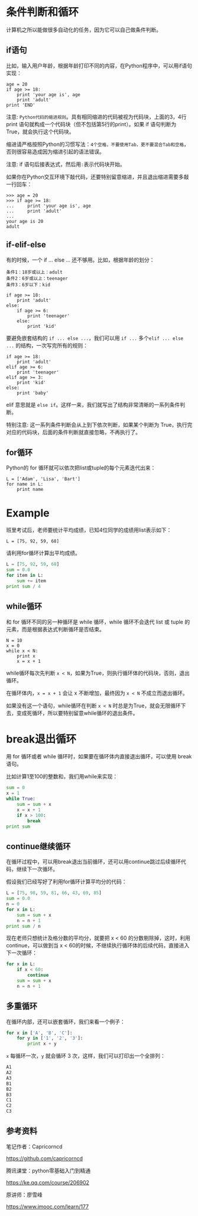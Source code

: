 # 条件判断和循环

计算机之所以能做很多自动化的任务，因为它可以自己做条件判断。

## if语句

比如，输入用户年龄，根据年龄打印不同的内容，在Python程序中，可以用if语句实现：

```
age = 20
if age >= 18:
    print 'your age is', age
    print 'adult'
print 'END'
```

注意: `Python代码的缩进规则`。具有相同缩进的代码被视为代码块，上面的3，4行 print 语句就构成一个代码块（但不包括第5行的print）。如果 if 语句判断为 True，就会执行这个代码块。

缩进请严格按照Python的习惯写法：`4个空格，不要使用Tab，更不要混合Tab和空格`，否则很容易造成因为缩进引起的语法错误。

注意: if 语句后接表达式，然后用`:`表示代码块开始。

如果你在Python交互环境下敲代码，还要特别留意缩进，并且退出缩进需要多敲一行回车：

```
>>> age = 20
>>> if age >= 18:
...     print 'your age is', age
...     print 'adult'
...
your age is 20
adult
```

## if-elif-else

有的时候，一个 if ... else ... 还不够用。比如，根据年龄的划分：

```
条件1：18岁或以上：adult
条件2：6岁或以上：teenager
条件3：6岁以下：kid
```

```
if age >= 18:
    print 'adult'
else:
    if age >= 6:
        print 'teenager'
    else:
        print 'kid'
```

要避免嵌套结构的 `if ... else ...`，我们可以用 `if ...` 多个`elif ... else ...` 的结构，一次写完所有的规则：

```
if age >= 18:
    print 'adult'
elif age >= 6:
    print 'teenager'
elif age >= 3:
    print 'kid'
else:
    print 'baby'
```

elif 意思就是 `else if`。这样一来，我们就写出了结构非常清晰的一系列条件判断。

特别注意: 这一系列条件判断会从上到下依次判断，如果某个判断为 True，执行完对应的代码块，后面的条件判断就直接忽略，不再执行了。

## for循环

Python的 for 循环就可以依次把list或tuple的每个元素迭代出来：

```
L = ['Adam', 'Lisa', 'Bart']
for name in L:
    print name
```

# Example

班里考试后，老师要统计平均成绩，已知4位同学的成绩用list表示如下：
```
L = [75, 92, 59, 68]
```
请利用for循环计算出平均成绩。

```python
L = [75, 92, 59, 68]
sum = 0.0
for item in L:
    sum += item
print sum / 4
```

## while循环

和 for 循环不同的另一种循环是 while 循环，while 循环不会迭代 list 或 tuple 的元素，而是根据表达式判断循环是否结束。

```
N = 10
x = 0
while x < N:
    print x
    x = x + 1
```

while循环每次先判断 `x < N`，如果为True，则执行循环体的代码块，否则，退出循环。

在循环体内，`x = x + 1` 会让 x 不断增加，最终因为 `x < N` 不成立而退出循环。

如果没有这一个语句，while循环在判断 `x < N` 时总是为True，就会无限循环下去，变成死循环，所以要特别留意while循环的退出条件。

# break退出循环

用 for 循环或者 while 循环时，如果要在循环体内直接退出循环，可以使用 break 语句。

比如计算1至100的整数和，我们用while来实现：

```python
sum = 0
x = 1
while True:
    sum = sum + x
    x = x + 1
    if x > 100:
        break
print sum
```

## continue继续循环

在循环过程中，可以用break退出当前循环，还可以用continue跳过后续循环代码，继续下一次循环。

假设我们已经写好了利用for循环计算平均分的代码：

```python
L = [75, 98, 59, 81, 66, 43, 69, 85]
sum = 0.0
n = 0
for x in L:
    sum = sum + x
    n = n + 1
print sum / n
```

现在老师只想统计及格分数的平均分，就要把 x < 60 的分数剔除掉，这时，利用 continue，可以做到当 x < 60的时候，不继续执行循环体的后续代码，直接进入下一次循环：

```python
for x in L:
    if x < 60:
        continue
    sum = sum + x
    n = n + 1
```

## 多重循环

在循环内部，还可以嵌套循环，我们来看一个例子：

```python
for x in ['A', 'B', 'C']:
    for y in ['1', '2', '3']:
        print x + y
```

`x` 每循环一次，`y` 就会循环 3 次，这样，我们可以打印出一个全排列：

```python
A1
A2
A3
B1
B2
B3
C1
C2
C3
```

## 参考资料

笔记作者：Capricorncd

https://github.com/capricorncd

腾讯课堂：python零基础入门到精通

https://ke.qq.com/course/206902

原讲师：廖雪峰

https://www.imooc.com/learn/177
